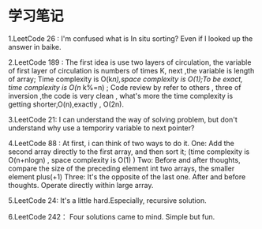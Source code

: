 # 学习笔记

1.LeetCode 26 : I'm confused what is In situ sorting? Even if I looked up the answer in baike.

2.LeetCode 189 :  The first idea is use two layers of circulation, the variable of first layer of circulation  is numbers of times K, next    ,the variable is  length of array;  Time complexity is O(k*n),space complexity is O(1);To be exact, time complexity is O(n* k%=n) ;
   Code review by refer to others , three of inversion ,the code is very clean , what's more the time complexity  is getting      shorter,O(n),exactly , O(2n).

3.LeetCode 21: I can understand the way of solving problem, but don't understand why use a temporiry variable to next pointer? 

4.LeetCode 88 : At first, i can think of two ways to do it. 
      One: Add the second array directly to the first array, and then sort it; (time complexity is O(n+nlogn) , space complexity is O(1) )
      Two:  Before and after thoughts, compare the size of the preceding element int two arrays, the smaller element plus(+1)
      Three: It's the opposite of the last one. After and before thoughts. Operate directly within large array.
      
5.LeetCode 24: It's a little hard.Especially, recursive solution.

6.LeetCode 242： Four solutions came to mind. Simple but fun.
   
